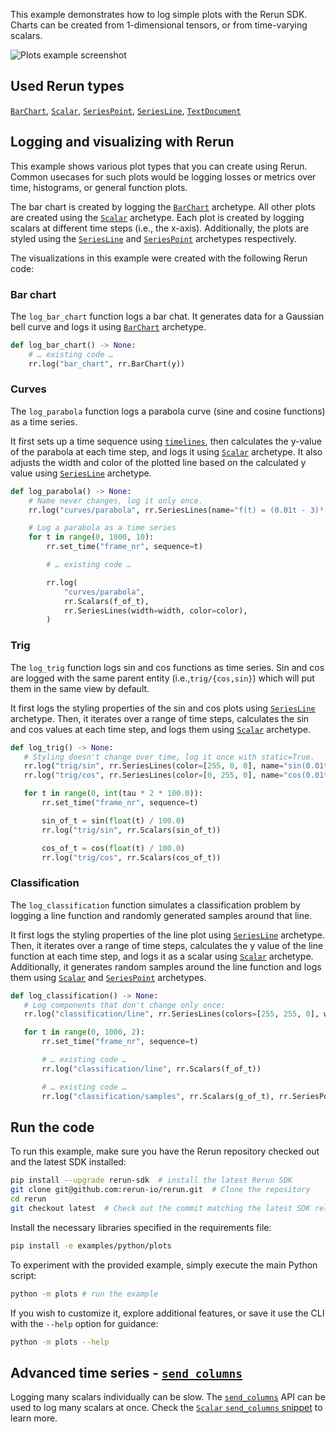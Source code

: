 <!--[metadata]
title = "Plots"
tags = ["2D", "Plots", "API example"]
thumbnail = "https://static.rerun.io/plots/e8e51071f6409f61dc04a655d6b9e1caf8179226/480w.png"
thumbnail_dimensions = [480, 480]
channel = "main"
-->

This example demonstrates how to log simple plots with the Rerun SDK. Charts can be created from 1-dimensional tensors, or from time-varying scalars.

<picture data-inline-viewer="examples/plots">
  <source media="(max-width: 480px)" srcset="https://static.rerun.io/plots/c5b91cf0bf2eaf91c71d6cdcd4fe312d4aeac572/480w.png">
  <source media="(max-width: 768px)" srcset="https://static.rerun.io/plots/c5b91cf0bf2eaf91c71d6cdcd4fe312d4aeac572/768w.png">
  <source media="(max-width: 1024px)" srcset="https://static.rerun.io/plots/c5b91cf0bf2eaf91c71d6cdcd4fe312d4aeac572/1024w.png">
  <source media="(max-width: 1200px)" srcset="https://static.rerun.io/plots/c5b91cf0bf2eaf91c71d6cdcd4fe312d4aeac572/1200w.png">
  <img src="https://static.rerun.io/plots/c5b91cf0bf2eaf91c71d6cdcd4fe312d4aeac572/full.png" alt="Plots example screenshot">
</picture>

## Used Rerun types

[`BarChart`](https://www.rerun.io/docs/reference/types/archetypes/bar_chart), [`Scalar`](https://www.rerun.io/docs/reference/types/archetypes/scalar), [`SeriesPoint`](https://www.rerun.io/docs/reference/types/archetypes/series_point), [`SeriesLine`](https://www.rerun.io/docs/reference/types/archetypes/series_line), [`TextDocument`](https://www.rerun.io/docs/reference/types/archetypes/text_document)

## Logging and visualizing with Rerun

This example shows various plot types that you can create using Rerun. Common usecases for such plots would be logging
losses or metrics over time, histograms, or general function plots.

The bar chart is created by logging the [`BarChart`](https://www.rerun.io/docs/reference/types/archetypes/bar_chart) archetype.
All other plots are created using the [`Scalar`](https://www.rerun.io/docs/reference/types/archetypes/scalar) archetype.
Each plot is created by logging scalars at different time steps (i.e., the x-axis).
Additionally, the plots are styled using the [`SeriesLine`](https://www.rerun.io/docs/reference/types/archetypes/series_line) and
[`SeriesPoint`](https://www.rerun.io/docs/reference/types/archetypes/series_point) archetypes respectively.

The visualizations in this example were created with the following Rerun code:

### Bar chart

The `log_bar_chart` function logs a bar chat.
It generates data for a Gaussian bell curve and logs it using [`BarChart`](https://www.rerun.io/docs/reference/types/archetypes/bar_chart) archetype.
```python
def log_bar_chart() -> None:
    # … existing code …
    rr.log("bar_chart", rr.BarChart(y))
```

### Curves
The `log_parabola` function logs a parabola curve (sine and cosine functions) as a time series.

It first sets up a time sequence using [`timelines`](https://www.rerun.io/docs/concepts/timelines), then calculates the y-value of the parabola at each time step, and logs it using [`Scalar`](https://www.rerun.io/docs/reference/types/archetypes/scalar) archetype.
It also adjusts the width and color of the plotted line based on the calculated y value using [`SeriesLine`](https://www.rerun.io/docs/reference/types/archetypes/series_line) archetype.

```python
def log_parabola() -> None:
    # Name never changes, log it only once.
    rr.log("curves/parabola", rr.SeriesLines(name="f(t) = (0.01t - 3)³ + 1"), static=True)

    # Log a parabola as a time series
    for t in range(0, 1000, 10):
        rr.set_time("frame_nr", sequence=t)

        # … existing code …

        rr.log(
            "curves/parabola",
            rr.Scalars(f_of_t),
            rr.SeriesLines(width=width, color=color),
        )
```

### Trig

The `log_trig` function logs sin and cos functions as time series. Sin and cos are logged with the same parent entity (i.e.,`trig/{cos,sin}`) which will put them in the same view by default.

It first logs the styling properties of the sin and cos plots using [`SeriesLine`](https://www.rerun.io/docs/reference/types/archetypes/series_line) archetype.
Then, it iterates over a range of time steps, calculates the sin and cos values at each time step, and logs them using [`Scalar`](https://www.rerun.io/docs/reference/types/archetypes/scalar) archetype.

 ```python
def log_trig() -> None:
    # Styling doesn't change over time, log it once with static=True.
    rr.log("trig/sin", rr.SeriesLines(color=[255, 0, 0], name="sin(0.01t)"), static=True)
    rr.log("trig/cos", rr.SeriesLines(color=[0, 255, 0], name="cos(0.01t)"), static=True)

    for t in range(0, int(tau * 2 * 100.0)):
        rr.set_time("frame_nr", sequence=t)

        sin_of_t = sin(float(t) / 100.0)
        rr.log("trig/sin", rr.Scalars(sin_of_t))

        cos_of_t = cos(float(t) / 100.0)
        rr.log("trig/cos", rr.Scalars(cos_of_t))
 ```

### Classification

The `log_classification` function simulates a classification problem by logging a line function and randomly generated samples around that line.

It first logs the styling properties of the line plot using [`SeriesLine`](https://www.rerun.io/docs/reference/types/archetypes/series_line) archetype.
Then, it iterates over a range of time steps, calculates the y value of the line function at each time step, and logs it as a scalar using [`Scalar`](https://www.rerun.io/docs/reference/types/archetypes/scalar) archetype.
Additionally, it generates random samples around the line function and logs them using [`Scalar`](https://www.rerun.io/docs/reference/types/archetypes/scalar) and [`SeriesPoint`](https://www.rerun.io/docs/reference/types/archetypes/series_point) archetypes.

 ```python
def log_classification() -> None:
    # Log components that don't change only once:
    rr.log("classification/line", rr.SeriesLines(colors=[255, 255, 0], widths=3.0), static=True)

    for t in range(0, 1000, 2):
        rr.set_time("frame_nr", sequence=t)

        # … existing code …
        rr.log("classification/line", rr.Scalars(f_of_t))

        # … existing code …
        rr.log("classification/samples", rr.Scalars(g_of_t), rr.SeriesPoints(colors=color, marker_sizes=marker_size))
 ```


## Run the code
To run this example, make sure you have the Rerun repository checked out and the latest SDK installed:
```bash
pip install --upgrade rerun-sdk  # install the latest Rerun SDK
git clone git@github.com:rerun-io/rerun.git  # Clone the repository
cd rerun
git checkout latest  # Check out the commit matching the latest SDK release
```
Install the necessary libraries specified in the requirements file:
```bash
pip install -e examples/python/plots
```
To experiment with the provided example, simply execute the main Python script:
```bash
python -m plots # run the example
```
If you wish to customize it, explore additional features, or save it use the CLI with the `--help` option for guidance:
```bash
python -m plots --help
```

## Advanced time series - [`send_columns`](https://ref.rerun.io/docs/python/stable/common/columnar_api/#rerun.send_columns)
Logging many scalars individually can be slow.
The [`send_columns`](https://ref.rerun.io/docs/python/stable/common/columnar_api/#rerun.send_columns) API can be used to log many scalars at once.
Check the [`Scalar` `send_columns` snippet](https://rerun.io/docs/reference/types/archetypes/scalar#scalar-send-columns) to learn more.
